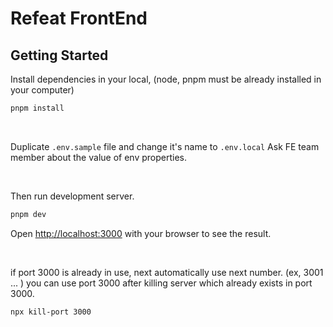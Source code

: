 # Refeat FrontEnd

## Getting Started

Install dependencies in your local, (node, pnpm must be already installed in your computer)

```bash
pnpm install
```

&nbsp;

Duplicate `.env.sample` file and change it's name to `.env.local`
Ask FE team member about the value of env properties.

&nbsp;

Then run development server.

```bash
pnpm dev
```

Open [http://localhost:3000](http://localhost:3000) with your browser to see the result.

&nbsp;

if port 3000 is already in use, next automatically use next number. (ex, 3001 ... )
you can use port 3000 after killing server which already exists in port 3000.

```bash
npx kill-port 3000
```
